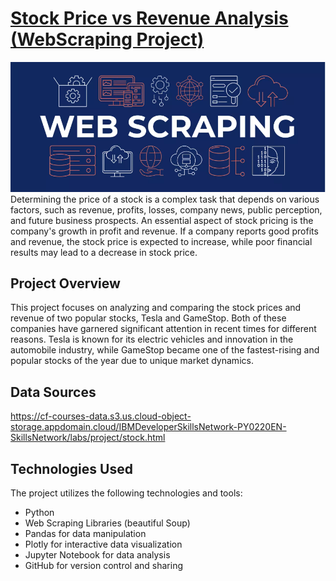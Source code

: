 # [Stock Price vs Revenue Analysis (WebScraping Project)](https://github.com/AdityaDabrase/Web-Scraping/blob/main/Final%20Assignment%20v2.ipynb)
![](https://github.com/AdityaDabrase/Web-Scraping/blob/main/WS.png)
Determining the price of a stock is a complex task that depends on various factors, such as revenue, profits, losses, company news, public perception, and future business prospects. An essential aspect of stock pricing is the company's growth in profit and revenue. If a company reports good profits and revenue, the stock price is expected to increase, while poor financial results may lead to a decrease in stock price.

## Project Overview

This project focuses on analyzing and comparing the stock prices and revenue of two popular stocks, Tesla and GameStop. Both of these companies have garnered significant attention in recent times for different reasons. Tesla is known for its electric vehicles and innovation in the automobile industry, while GameStop became one of the fastest-rising and popular stocks of the year due to unique market dynamics.


## Data Sources

https://cf-courses-data.s3.us.cloud-object-storage.appdomain.cloud/IBMDeveloperSkillsNetwork-PY0220EN-SkillsNetwork/labs/project/stock.html


## Technologies Used

The project utilizes the following technologies and tools:

- Python
- Web Scraping Libraries (beautiful Soup)
- Pandas for data manipulation
- Plotly for interactive data visualization
- Jupyter Notebook for data analysis
- GitHub for version control and sharing
